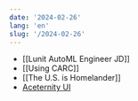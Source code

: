 ```yaml
---
date: '2024-02-26'
lang: 'en'
slug: '/2024-02-26'
---
```


- [[Lunit AutoML Engineer JD]]
- [[Using CARC]]
- [[The U.S. is Homelander]]
- [Aceternity UI](https://ui.aceternity.com/)
